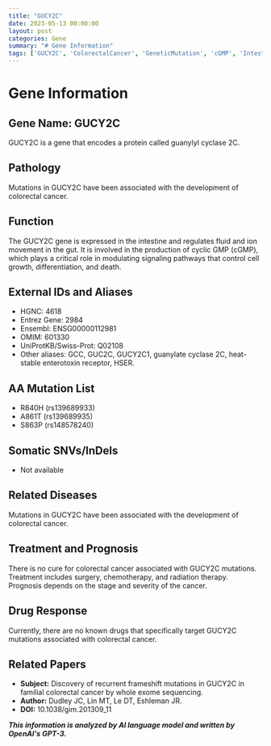 ```yaml
---
title: "GUCY2C"
date: 2023-05-13 00:00:00
layout: post
categories: Gene
summary: "# Gene Information"
tags: ['GUCY2C', 'ColorectalCancer', 'GeneticMutation', 'cGMP', 'IntestinalFunction', 'Prognosis', 'Treatment', 'DrugResponse']
---
```


# Gene Information

## Gene Name: GUCY2C
GUCY2C is a gene that encodes a protein called guanylyl cyclase 2C. 

## Pathology
Mutations in GUCY2C have been associated with the development of colorectal cancer.

## Function
The GUCY2C gene is expressed in the intestine and regulates fluid and ion movement in the gut. It is involved in the production of cyclic GMP (cGMP), which plays a critical role in modulating signaling pathways that control cell growth, differentiation, and death.

## External IDs and Aliases
- HGNC: 4618
- Entrez Gene: 2984
- Ensembl: ENSG00000112981
- OMIM: 601330
- UniProtKB/Swiss-Prot: Q02108
- Other aliases: GCC, GUC2C, GUCY2C1, guanylate cyclase 2C, heat-stable enterotoxin receptor, HSER.

## AA Mutation List
- R840H (rs139689933)
- A861T (rs139689935)
- S863P (rs148578240)

## Somatic SNVs/InDels
- Not available

## Related Diseases
Mutations in GUCY2C have been associated with the development of colorectal cancer.

## Treatment and Prognosis
There is no cure for colorectal cancer associated with GUCY2C mutations. Treatment includes surgery, chemotherapy, and radiation therapy. Prognosis depends on the stage and severity of the cancer.

## Drug Response
Currently, there are no known drugs that specifically target GUCY2C mutations associated with colorectal cancer.

## Related Papers
- **Subject:** Discovery of recurrent frameshift mutations in GUCY2C in familial colorectal cancer by whole exome sequencing. 
- **Author:** Dudley JC, Lin MT, Le DT, Eshleman JR.
- **DOI:** 10.1038/gim.201309_11

**_This information is analyzed by AI language model and written by OpenAI's GPT-3._**